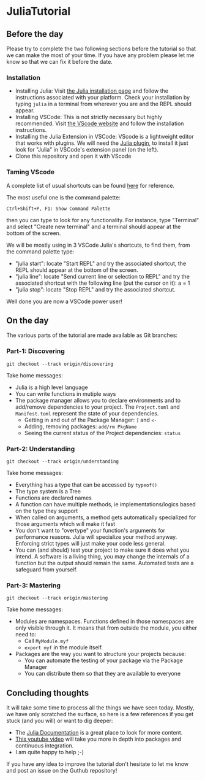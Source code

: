 # JuliaTutorial

## Before the day

Please try to complete the two following sections before the tutorial so that we can make the most of your time. If you have any problem please let me know so that we can fix it before the date.
### Installation 

- Installing Julia: Visit [the Julia installation page](https://julialang.org/downloads/platform/) and follow the instructions associated with your platform. Check your installation by typing `julia` in a terminal from wherever you are and the REPL should appear.
- Installing VSCode: This is not strictly necessary but highly recommended. Visit [the VScode website](https://code.visualstudio.com/) and follow the installation instructions.
- Installing the Julia Extension in VSCode: VScode is a lightweight editor that works with plugins. We will need the [Julia plugin](https://www.julia-vscode.org/docs/dev/gettingstarted/#Installation-and-Configuration-1), to install it just look for "Julia" in VSCode's extension panel (on the left).
- Clone this repository and open it with VScode
### Taming VScode

A complete list of usual shortcuts can be found [here](https://code.visualstudio.com/shortcuts/keyboard-shortcuts-windows.pdf) for reference.

The most useful one is the command palette:

`Ctrl+Shift+P, F1: Show Command Palette`

then you can type to look for any functionality. For instance, type "Terminal" and select "Create new terminal" and a terminal should appear at the bottom of the screen.

We will be mostly using in 3 VSCode Julia's shortcuts, to find them, from the command palette type:

- "julia start": locate "Start REPL" and try the associated shortcut, the REPL should appear at the bottom of the screen.
- "julia line": locate "Send current line or selection to REPL" and try the associated shortcut with the following line (put the cursor on it):
a = 1
- "julia stop": locate "Stop REPL" and try the associated shortcut.

Well done you are now a VSCode power user!

## On the day

The various parts of the tutorial are made available as Git branches:

### Part-1: Discovering

`git checkout --track origin/discovering`

Take home messages:
- Julia is a high level language
- You can write functions in mutiple ways
- The package manager allows you to declare environments and to add/remove dependencies to your project. The `Project.toml` and `Manifest.toml` represent the state of your dependencies.
    - Getting in and out of the Package Manager: `]` and `<-`
    - Adding, removing packages: `add/rm PkgName`
    - Seeing the current status of the Project dependencies: `status`

### Part-2: Understanding

`git checkout --track origin/understanding`

Take home messages:
- Everything has a type that can be accessed by `typeof()`
- The type system is a Tree
- Functions are declared names
- A function can have multiple methods, ie implementations/logics based on the type they support
- When called on arguments, a method gets automatically specialized for those arguments which will make it fast
- You don't want to "overtype" your function's arguments for performance reasons. Julia will specialize your method anyway. Enforcing strict types will just make your code less general.
- You can (and should) test your project to make sure it does what you intend. A software is a living thing, you may change the internals of a function but the output should remain the same. Automated tests are a safeguard from yourself.

### Part-3: Mastering

`git checkout --track origin/mastering`

Take home messages:
- Modules are namespaces. Functions defined in those namespaces are only visible through it. It means that from outside the module, you either need to:
    - Call `MyModule.myf`
    - `export myf` in the module itself.
- Packages are the way you want to structure your projects because:
    - You can automate the testing of your package via the Package Manager
    - You can distribute them so that they are available to everyone
## Concluding thoughts

It will take some time to process all the things we have seen today. Mostly, we have only scratched the surface, so here is a few references if you get stuck (and you will) or want to dig deeper: 
- The [Julia Documentation](https://docs.julialang.org/en/v1/) is a great place to look for more content.
- [This youtube video](https://www.youtube.com/watch?v=QVmU29rCjaA) will take you more in depth into packages and continuous integration.
- I am quite happy to help ;-)

If you have any idea to improve the tutorial don't hesitate to let me know and post an issue on the Guthub repository!
